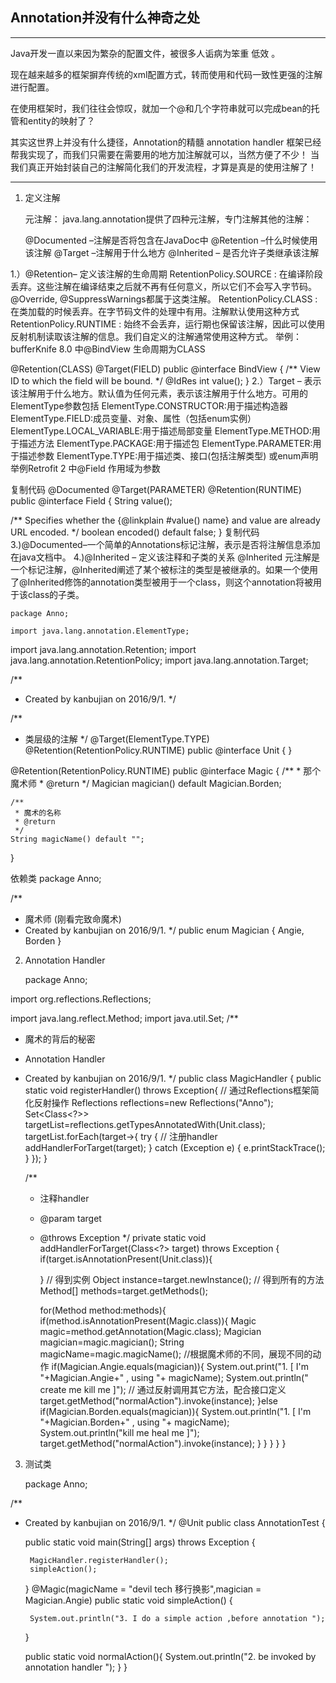 ## Annotation并没有什么神奇之处

----

Java开发一直以来因为繁杂的配置文件，被很多人诟病为笨重 低效 。 

现在越来越多的框架摒弃传统的xml配置方式，转而使用和代码一致性更强的注解进行配置。

在使用框架时，我们往往会惊叹，就加一个@和几个字符串就可以完成bean的托管和entity的映射了？

其实这世界上并没有什么捷径，Annotation的精髓 annotation handler 框架已经帮我实现了，而我们只需要在需要用的地方加注解就可以，当然方便了不少！
当我们真正开始封装自己的注解简化我们的开发流程，才算是真是的使用注解了！




---

1. 定义注解


    元注解：
java.lang.annotation提供了四种元注解，专门注解其他的注解：

   @Documented –注解是否将包含在JavaDoc中
   @Retention –什么时候使用该注解
   @Target –注解用于什么地方
   @Inherited – 是否允许子类继承该注解

  1.）@Retention– 定义该注解的生命周期
  RetentionPolicy.SOURCE : 在编译阶段丢弃。这些注解在编译结束之后就不再有任何意义，所以它们不会写入字节码。@Override, @SuppressWarnings都属于这类注解。
  RetentionPolicy.CLASS : 在类加载的时候丢弃。在字节码文件的处理中有用。注解默认使用这种方式
  RetentionPolicy.RUNTIME : 始终不会丢弃，运行期也保留该注解，因此可以使用反射机制读取该注解的信息。我们自定义的注解通常使用这种方式。
  举例：bufferKnife 8.0 中@BindView 生命周期为CLASS

@Retention(CLASS) @Target(FIELD)
public @interface BindView {
  /** View ID to which the field will be bound. */
  @IdRes int value();
}
  2.）Target – 表示该注解用于什么地方。默认值为任何元素，表示该注解用于什么地方。可用的ElementType参数包括
ElementType.CONSTRUCTOR:用于描述构造器
ElementType.FIELD:成员变量、对象、属性（包括enum实例）
ElementType.LOCAL_VARIABLE:用于描述局部变量
ElementType.METHOD:用于描述方法
ElementType.PACKAGE:用于描述包
ElementType.PARAMETER:用于描述参数
ElementType.TYPE:用于描述类、接口(包括注解类型) 或enum声明
 举例Retrofit 2 中@Field 作用域为参数

复制代码
@Documented
@Target(PARAMETER)
@Retention(RUNTIME)
public @interface Field {
  String value();

  /** Specifies whether the {@linkplain #value() name} and value are already URL encoded. */
  boolean encoded() default false;
}
复制代码
 3.)@Documented–一个简单的Annotations标记注解，表示是否将注解信息添加在java文档中。
 4.)@Inherited – 定义该注释和子类的关系
     @Inherited 元注解是一个标记注解，@Inherited阐述了某个被标注的类型是被继承的。如果一个使用了@Inherited修饰的annotation类型被用于一个class，则这个annotation将被用于该class的子类。

   
   
    package Anno;

    import java.lang.annotation.ElementType;
import java.lang.annotation.Retention;
import java.lang.annotation.RetentionPolicy;
import java.lang.annotation.Target;

/**
 * Created by kanbujian on 2016/9/1.
 */

/**
 * 类层级的注解
 */
@Target(ElementType.TYPE)
@Retention(RetentionPolicy.RUNTIME)
public @interface Unit {
}


@Retention(RetentionPolicy.RUNTIME)
public @interface Magic {
    /**
     * 那个魔术师
     * @return
     */
    Magician magician() default Magician.Borden;

    /**
     * 魔术的名称
     * @return
     */
    String magicName() default "";

}


 依赖类
 package Anno;

/**
 * 魔术师 (刚看完致命魔术)
 * Created by kanbujian on 2016/9/1.
 */
public enum Magician {
    Angie,
    Borden
}




2. Annotation Handler

    package Anno;


import org.reflections.Reflections;

import java.lang.reflect.Method;
import java.util.Set;
/**
 * 魔术的背后的秘密
 * Annotation Handler
 * Created by kanbujian on 2016/9/1.
 */
public class MagicHandler {
    public static void registerHandler() throws Exception{
        // 通过Reflections框架简化反射操作
        Reflections reflections=new Reflections("Anno");
        Set<Class<?>> targetList=reflections.getTypesAnnotatedWith(Unit.class);
        targetList.forEach(target->{
            try {
                // 注册handler
                addHandlerForTarget(target);
            } catch (Exception e) {
                e.printStackTrace();
            }
        });
    }

    /**
     * 注释handler
     * @param target
     * @throws Exception
     */
    private static void addHandlerForTarget(Class<?> target) throws Exception {
        if(target.isAnnotationPresent(Unit.class)){

        }
        // 得到实例
        Object instance=target.newInstance();
        // 得到所有的方法
        Method[] methods=target.getMethods();

        for(Method method:methods){
            if(method.isAnnotationPresent(Magic.class)){
                Magic magic=method.getAnnotation(Magic.class);
                Magician magician=magic.magician();
                String magicName=magic.magicName();
                //根据魔术师的不同，展现不同的动作
                if(Magician.Angie.equals(magician)){
                    System.out.print("1. [ I'm "+Magician.Angie+" , using  "+ magicName);
                    System.out.println(" create me kill me ]");
                    // 通过反射调用其它方法，配合接口定义
                    target.getMethod("normalAction").invoke(instance);
                }else if(Magician.Borden.equals(magician)){
                    System.out.println("1. [ I'm "+Magician.Borden+" ,  using  "+ magicName);
                    System.out.println("kill me heal me ]");
                    target.getMethod("normalAction").invoke(instance);
                }
            }
        }
    }
}


3. 测试类


    package Anno;

/**
 * Created by kanbujian on 2016/9/1.
 */
@Unit
public class AnnotationTest {

    public static void main(String[] args) throws Exception {

        MagicHandler.registerHandler();
        simpleAction();

    }
    @Magic(magicName = "devil tech 移行换影",magician = Magician.Angie)
    public static void simpleAction() {

        System.out.println("3. I do a simple action ,before annotation ");
    }


    public static void normalAction(){
        System.out.println("2. be invoked by annotation handler ");
    }
}


